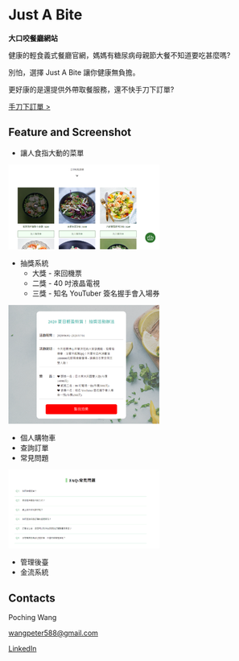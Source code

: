 # Just A Bite
**大口咬餐廳網站**

健康的輕食義式餐廳官網，媽媽有糖尿病母親節大餐不知道要吃甚麼嗎?

別怕，選擇 Just A Bite 讓你健康無負擔。

更好康的是還提供外帶取餐服務，還不快手刀下訂單?

[手刀下訂單 >](https://just-a-bite.bocyun.tw/)

## Feature and Screenshot

* 讓人食指大動的菜單

<img src="https://github.com/Wangpoching/just-a-bite/blob/master/public/images/screenshots/menu.png" width="300" align=center/>

* 抽獎系統
  * 大獎 - 來回機票
  * 二獎 - 40 吋液晶電視
  * 三獎 - 知名 YouTuber 簽名握手會入場券

<img src="https://github.com/Wangpoching/just-a-bite/blob/master/public/images/screenshots/prize.png" width="300" align=center/> 

* 個人購物車
* 查詢訂單
* 常見問題

<img src="https://github.com/Wangpoching/just-a-bite/blob/master/public/images/screenshots/QA.png" width="300" align=center/> 

* 管理後臺
* 金流系統

## Contacts

Poching Wang

[wangpeter588@gmail.com](https://mail.google.com/mail/u/0/?fs=1&tf=cm&source=mailto&to=wangpeter588@gmail.com)

[LinkedIn](www.linkedin.com/in/wangpoching)

